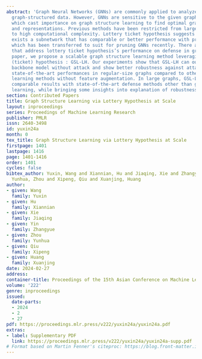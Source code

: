 ```yaml
---
abstract: 'Graph Neural Networks (GNNs) are commonly applied to analyze real-world
  graph-structured data. However, GNNs are sensitive to the given graph structure,
  which cast importance on graph structure learning to find optimal graph structures
  and representations. Previous methods have been restricted from large graphs due
  to high computational complexity. Lottery ticket hypothesis suggests that there
  exists a subnetwork that has comparable or better performance with proto-networks,
  which has been transferred to suit for pruning GNNs recently. There are few studies
  that address lottery ticket hypothesis’s performance on defense in graphs. In this
  paper, we propose a scalable graph structure learning method leveraging lottery
  (ticket) hypothesis : GSL-LH. Our experiments show that GSL-LH can outperform its
  backbone model without attack and show better robustness against attack, achieving
  state-of-the-art performances in regular-size graphs compared to other graph structure
  learning methods without feature augmentation. In large graphs, GSL-LH can have
  comparable results with state-of-the-art defense methods other than graph structure
  learning, while bringing some insights into explanation of robustness.'
section: Contributed Papers
title: Graph Structure Learning via Lottery Hypothesis at Scale
layout: inproceedings
series: Proceedings of Machine Learning Research
publisher: PMLR
issn: 2640-3498
id: yuxin24a
month: 0
tex_title: Graph Structure Learning via Lottery Hypothesis at Scale
firstpage: 1401
lastpage: 1416
page: 1401-1416
order: 1401
cycles: false
bibtex_author: Yuxin, Wang and Xiannian, Hu and Jiaqing, Xie and Zhangyue, Yin and
  Yunhua, Zhou and Xipeng, Qiu and Xuanjing, Huang
author:
- given: Wang
  family: Yuxin
- given: Hu
  family: Xiannian
- given: Xie
  family: Jiaqing
- given: Yin
  family: Zhangyue
- given: Zhou
  family: Yunhua
- given: Qiu
  family: Xipeng
- given: Huang
  family: Xuanjing
date: 2024-02-27
address:
container-title: Proceedings of the 15th Asian Conference on Machine Learning
volume: '222'
genre: inproceedings
issued:
  date-parts:
  - 2024
  - 2
  - 27
pdf: https://proceedings.mlr.press/v222/yuxin24a/yuxin24a.pdf
extras:
- label: Supplementary PDF
  link: https://proceedings.mlr.press/v222/yuxin24a/yuxin24a-supp.pdf
# Format based on Martin Fenner's citeproc: https://blog.front-matter.io/posts/citeproc-yaml-for-bibliographies/
---
```

